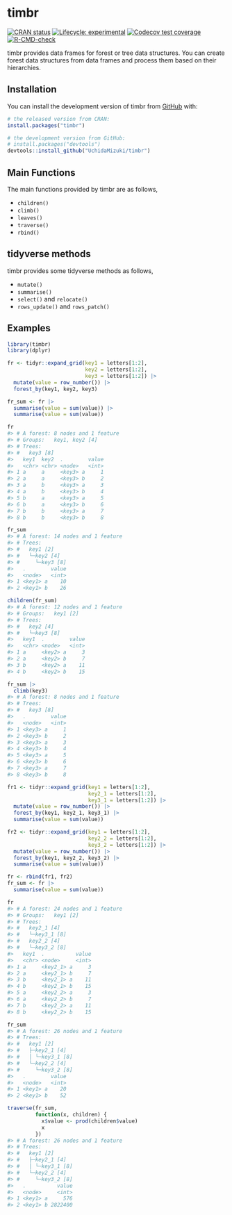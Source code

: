 
<!-- README.md is generated from README.Rmd. Please edit that file -->

# timbr

<!-- badges: start -->

[![CRAN
status](https://www.r-pkg.org/badges/version/timbr)](https://CRAN.R-project.org/package=timbr)
[![Lifecycle:
experimental](https://img.shields.io/badge/lifecycle-experimental-orange.svg)](https://lifecycle.r-lib.org/articles/stages.html#experimental)
[![Codecov test
coverage](https://codecov.io/gh/UchidaMizuki/timbr/branch/main/graph/badge.svg)](https://app.codecov.io/gh/UchidaMizuki/timbr?branch=main)
[![R-CMD-check](https://github.com/UchidaMizuki/timbr/actions/workflows/R-CMD-check.yaml/badge.svg)](https://github.com/UchidaMizuki/timbr/actions/workflows/R-CMD-check.yaml)
<!-- badges: end -->

timbr provides data frames for forest or tree data structures. You can
create forest data structures from data frames and process them based on
their hierarchies.

## Installation

You can install the development version of timbr from
[GitHub](https://github.com/) with:

``` r
# the released version from CRAN:
install.packages("timbr")

# the development version from GitHub:
# install.packages("devtools")
devtools::install_github("UchidaMizuki/timbr")
```

## Main Functions

The main functions provided by timbr are as follows,

- `children()`
- `climb()`
- `leaves()`
- `traverse()`
- `rbind()`

## tidyverse methods

timbr provides some tidyverse methods as follows,

- `mutate()`
- `summarise()`
- `select()` and `relocate()`
- `rows_update()` and `rows_patch()`

## Examples

``` r
library(timbr)
library(dplyr)
```

``` r
fr <- tidyr::expand_grid(key1 = letters[1:2],
                         key2 = letters[1:2],
                         key3 = letters[1:2]) |>  
  mutate(value = row_number()) |> 
  forest_by(key1, key2, key3)

fr_sum <- fr |> 
  summarise(value = sum(value)) |> 
  summarise(value = sum(value))

fr
#> # A forest: 8 nodes and 1 feature
#> # Groups:   key1, key2 [4]
#> # Trees:    
#> #   key3 [8]
#>   key1  key2  .        value
#>   <chr> <chr> <node>   <int>
#> 1 a     a     <key3> a     1
#> 2 a     a     <key3> b     2
#> 3 a     b     <key3> a     3
#> 4 a     b     <key3> b     4
#> 5 b     a     <key3> a     5
#> 6 b     a     <key3> b     6
#> 7 b     b     <key3> a     7
#> 8 b     b     <key3> b     8
```

``` r
fr_sum
#> # A forest: 14 nodes and 1 feature
#> # Trees:    
#> #   key1 [2]
#> #   └─key2 [4]
#> #     └─key3 [8]
#>   .        value
#>   <node>   <int>
#> 1 <key1> a    10
#> 2 <key1> b    26
```

``` r
children(fr_sum)
#> # A forest: 12 nodes and 1 feature
#> # Groups:   key1 [2]
#> # Trees:    
#> #   key2 [4]
#> #   └─key3 [8]
#>   key1  .        value
#>   <chr> <node>   <int>
#> 1 a     <key2> a     3
#> 2 a     <key2> b     7
#> 3 b     <key2> a    11
#> 4 b     <key2> b    15
```

``` r
fr_sum |> 
  climb(key3)
#> # A forest: 8 nodes and 1 feature
#> # Trees:    
#> #   key3 [8]
#>   .        value
#>   <node>   <int>
#> 1 <key3> a     1
#> 2 <key3> b     2
#> 3 <key3> a     3
#> 4 <key3> b     4
#> 5 <key3> a     5
#> 6 <key3> b     6
#> 7 <key3> a     7
#> 8 <key3> b     8
```

``` r
fr1 <- tidyr::expand_grid(key1 = letters[1:2], 
                          key2_1 = letters[1:2],
                          key3_1 = letters[1:2]) |> 
  mutate(value = row_number()) |> 
  forest_by(key1, key2_1, key3_1) |> 
  summarise(value = sum(value))

fr2 <- tidyr::expand_grid(key1 = letters[1:2], 
                          key2_2 = letters[1:2],
                          key3_2 = letters[1:2]) |> 
  mutate(value = row_number()) |> 
  forest_by(key1, key2_2, key3_2) |> 
  summarise(value = sum(value))

fr <- rbind(fr1, fr2)
fr_sum <- fr |> 
  summarise(value = sum(value))

fr
#> # A forest: 24 nodes and 1 feature
#> # Groups:   key1 [2]
#> # Trees:    
#> #   key2_1 [4]
#> #   └─key3_1 [8]
#> #   key2_2 [4]
#> #   └─key3_2 [8]
#>   key1  .          value
#>   <chr> <node>     <int>
#> 1 a     <key2_1> a     3
#> 2 a     <key2_1> b     7
#> 3 b     <key2_1> a    11
#> 4 b     <key2_1> b    15
#> 5 a     <key2_2> a     3
#> 6 a     <key2_2> b     7
#> 7 b     <key2_2> a    11
#> 8 b     <key2_2> b    15
```

``` r
fr_sum
#> # A forest: 26 nodes and 1 feature
#> # Trees:    
#> #   key1 [2]
#> #   ├─key2_1 [4]
#> #   │ └─key3_1 [8]
#> #   └─key2_2 [4]
#> #     └─key3_2 [8]
#>   .        value
#>   <node>   <int>
#> 1 <key1> a    20
#> 2 <key1> b    52
```

``` r
traverse(fr_sum,
         function(x, children) {
           x$value <- prod(children$value)
           x
         })
#> # A forest: 26 nodes and 1 feature
#> # Trees:    
#> #   key1 [2]
#> #   ├─key2_1 [4]
#> #   │ └─key3_1 [8]
#> #   └─key2_2 [4]
#> #     └─key3_2 [8]
#>   .          value
#>   <node>     <int>
#> 1 <key1> a     576
#> 2 <key1> b 2822400
```
